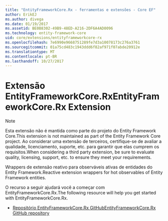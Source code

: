 ```yaml
---
title: "EntityFrameworkCore.Rx - ferramentas e extensões - Core EF"
author: ErikEJ
ms.author: divega
ms.date: 01/19/2017
ms.assetid: BE0B8302-49B9-48ED-A216-2DF6A4AD0096
ms.technology: entity-framework-core
uid: core/extensions/entityframeworkcore-rx
ms.openlocfilehash: 7e6990e9668751289fe7d3a10078173c276a3761
ms.sourcegitcommit: 01a75cd483c1943ddd6f82af971f07abde20912e
ms.translationtype: MT
ms.contentlocale: pt-BR
ms.lasthandoff: 10/27/2017
---
```

# <a name="entityframeworkcorerx-extension"></a><span data-ttu-id="d2e59-102">Extensão EntityFrameworkCore.Rx</span><span class="sxs-lookup"><span data-stu-id="d2e59-102">EntityFrameworkCore.Rx Extension</span></span>

> [!NOTE]  
> <span data-ttu-id="d2e59-103">Esta extensão não é mantida como parte do projeto do Entity Framework Core.</span><span class="sxs-lookup"><span data-stu-id="d2e59-103">This extension is not maintained as part of the Entity Framework Core project.</span></span> <span data-ttu-id="d2e59-104">Ao considerar uma extensão de terceiros, certifique-se de avaliar a qualidade, licenciamento, suporte, etc. para garantir que elas cumprem os requisitos.</span><span class="sxs-lookup"><span data-stu-id="d2e59-104">When considering a third party extension, be sure to evaluate quality, licensing, support, etc. to ensure they meet your requirements.</span></span>

<span data-ttu-id="d2e59-105">Wrappers de extensão reativo para observáveis ativas de entidades do Entity Framework.</span><span class="sxs-lookup"><span data-stu-id="d2e59-105">Reactive extension wrappers for hot observables of Entity Framework entities.</span></span>

<span data-ttu-id="d2e59-106">O recurso a seguir ajudará você a começar com EntityFrameworkCore.Rx.</span><span class="sxs-lookup"><span data-stu-id="d2e59-106">The following resource will help you get started with EntityFrameworkCore.Rx.</span></span>
* [<span data-ttu-id="d2e59-107">Repositório EntityFrameworkCore.Rx GitHub</span><span class="sxs-lookup"><span data-stu-id="d2e59-107">EntityFrameworkCore.Rx GitHub repository</span></span>](https://github.com/NickStrupat/EntityFramework.Rx/)
